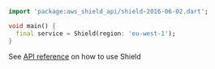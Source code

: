 ```dart
import 'package:aws_shield_api/shield-2016-06-02.dart';

void main() {
  final service = Shield(region: 'eu-west-1');
}
```

See [API reference](https://pub.dev/documentation/aws_shield_api/latest/shield-2016-06-02/Shield-class.html) on how to use Shield
